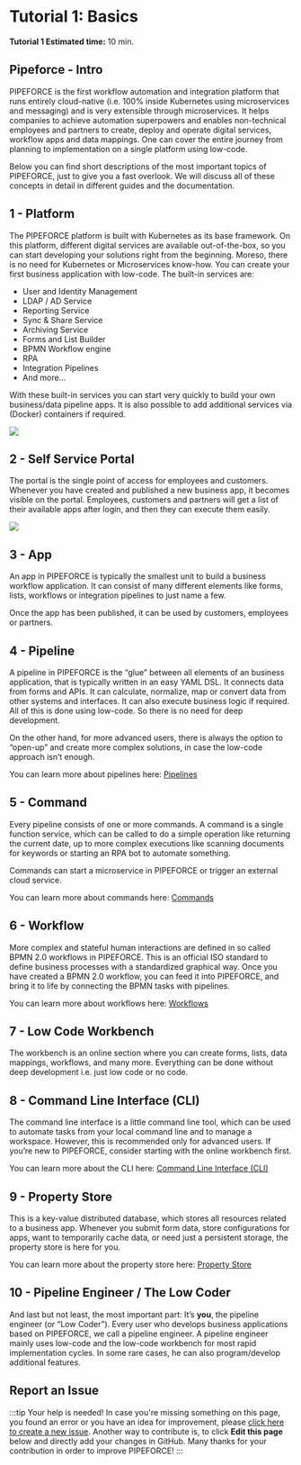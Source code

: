 # Tutorial 1: Basics

**Tutorial 1 Estimated time:** 10 min.

## Pipeforce - Intro

PIPEFORCE is the first workflow automation and integration platform that runs entirely cloud-native (i.e. 100% inside Kubernetes using microservices and messaging) and is very extensible through microservices. It helps companies to achieve automation superpowers and enables non-technical employees and partners to create, deploy and operate digital services, workflow apps and data mappings. One can cover the entire journey from planning to implementation on a single platform using low-code.

Below you can find short descriptions of the most important topics of PIPEFORCE, just to give you a fast overlook. We will discuss all of these concepts in detail in different guides and the documentation.

## 1 - Platform

The PIPEFORCE platform is built with Kubernetes as its base framework. On this platform, different digital services are available out-of-the-box, so you can start developing your solutions right from the beginning. Moreso, there is no need for Kubernetes or Microservices know-how. You can create your first business application with low-code. The built-in services are:

*   User and Identity Management
*   LDAP / AD Service
*   Reporting Service
*   Sync & Share Service
*   Archiving Service
*   Forms and List Builder
*   BPMN Workflow engine
*   RPA
*   Integration Pipelines
*   And more…
    

With these built-in services you can start very quickly to build your own business/data pipeline apps. It is also possible to add additional services via (Docker) containers if required.

![](../img/image-20210225-132457.png)

## 2 - Self Service Portal

The portal is the single point of access for employees and customers. Whenever you have created and published a new business app, it becomes visible on the portal. Employees, customers and partners will get a list of their available apps after login, and then they can execute them easily.

![](../img/image-20210219-183117.png)

## 3 - App

An app in PIPEFORCE is typically the smallest unit to build a business workflow application. It can consist of many different elements like forms, lists, workflows or integration pipelines to just name a few.

Once the app has been published, it can be used by customers, employees or partners.

## 4 - Pipeline

A pipeline in PIPEFORCE is the “glue” between all elements of an business application, that is typically written in an easy YAML DSL. It connects data from forms and APIs. It can calculate, normalize, map or convert data from other systems and interfaces. It can also  execute business logic if required. All of this is done using low-code. So there is no need for deep development.

On the other hand, for more advanced users, there is always the option to “open-up” and create more complex solutions, in case the low-code approach isn’t enough. 

You can learn more about pipelines here: [Pipelines](../guides/10_commands_pipelines)

## 5 - Command

Every pipeline consists of one or more commands. A command is a single function service, which can be called to do a simple operation like returning the current date, up to more complex executions like scanning documents for keywords or starting an RPA bot to automate something.

Commands can start a microservice in PIPEFORCE or trigger an external cloud service.

You can learn more about commands here: [Commands](../guides/Command)

## 6 - Workflow

More complex and stateful human interactions are defined in so called BPMN 2.0 workflows in PIPEFORCE. This is an official ISO standard to define business processes with a standardized graphical way. Once you have created a BPMN 2.0 workflow, you can feed it into PIPEFORCE, and bring it to life by connecting the BPMN tasks with pipelines.

You can learn more about workflows here: [Workflows](../guides/workflows/basics)

## 7 - Low Code Workbench

The workbench is an online section where you can create forms, lists, data mappings, workflows, and many more. Everything can be done without deep development i.e. just low code or no code.

## 8 - Command Line Interface (CLI)

The command line interface is a little command line tool, which can be used to automate tasks from your local command line and to manage a workspace. However, this is recommended only for advanced users. If you’re new to PIPEFORCE, consider starting with the online workbench first.

You can learn more about the CLI here: [Command Line Interface (CLI)](../api/cli)

## 9 - Property Store

This is a key-value distributed database, which stores all resources related to a business app. Whenever you submit form data, store configurations for apps, want to temporarily cache data, or need just a persistent storage, the property store is here for you.

You can learn more about the property store here: [Property Store](../propertystore)

## 10 - Pipeline Engineer / The Low Coder

And last but not least, the most important part: It’s **you**, the pipeline engineer (or “Low Coder”). Every user who develops business applications based on PIPEFORCE, we call a pipeline engineer. A pipeline engineer mainly uses low-code and the low-code workbench for most rapid implementation cycles. In some rare cases, he can also program/develop additional features.

## Report an Issue
:::tip Your help is needed!
In case you're missing something on this page, you found an error or you have an idea for improvement, please [click here to create a new issue](https://github.com/pipeforce/pipeforce.github.io/issues/new). Another way to contribute is, to click **Edit this page** below and directly add your changes in GitHub. Many thanks for your contribution in order to improve PIPEFORCE!
:::